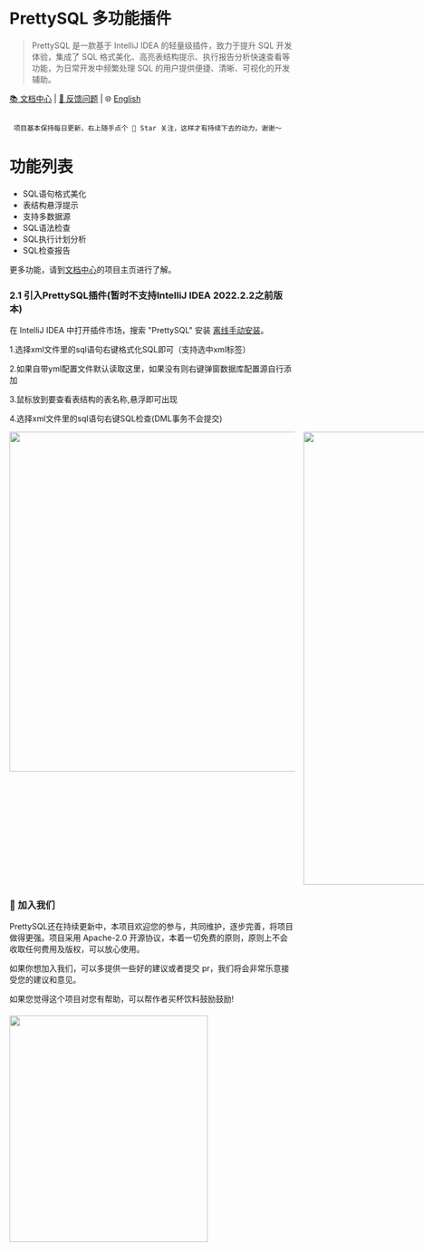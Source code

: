 # PrettySQL 多功能插件

>PrettySQL 是一款基于 IntelliJ IDEA 的轻量级插件，致力于提升 SQL 开发体验，集成了 SQL 格式美化、高亮表结构提示、执行报告分析快速查看等功能，为日常开发中频繁处理 SQL 的用户提供便捷、清晰、可视化的开发辅助。

[📚 文档中心](http://czh.znunwm.top/)  | [🐛 反馈问题](https://github.com/SiYuan-2002/PrettySQL/issues) | 🌐 [English](https://github.com/SiYuan-2002/PrettySQL/blob/master/README_EN.md)

```

 项目基本保持每日更新，右上随手点个 🌟 Star 关注，这样才有持续下去的动力，谢谢～

```
# 功能列表
- SQL语句格式美化
- 表结构悬浮提示
- 支持多数据源
- SQL语法检查
- SQL执行计划分析
- SQL检查报告

更多功能，请到[文档中心](http://czh.znunwm.top/)的项目主页进行了解。


### 2.1 引入PrettySQL插件(暂时不支持IntelliJ IDEA 2022.2.2之前版本)

在 IntelliJ IDEA 中打开插件市场，搜索 "PrettySQL" 安装 [离线手动安装](https://github.com/SiYuan-2002/PrettySQL/releases/tag/1.7)。

1.选择xml文件里的sql语句右键格式化SQL即可（支持选中xml标签）

2.如果自带yml配置文件默认读取这里，如果没有则右键弹窗数据库配置源自行添加

3.鼠标放到要查看表结构的表名称,悬浮即可出现

4.选择xml文件里的sql语句右键SQL检查(DML事务不会提交)


<div style="display: flex; gap: 15px; align-items: flex-start;">
  <img src="https://znunwm.top/upload/2025/06/ad1161b5-10d4-4b8c-b7d3-a588826859b5.png" width="800" height="600" />
  <img src="https://znunwm.top/upload/2025/06/1f83eeb7-90d3-4949-91ce-a452a9d1ccdb.png" width="800" height="800" />
  <img src="https://znunwm.top/upload/2025/06/2c772845-48ad-4004-b1a5-3fa523a021ac.png" width="400" height="300" />
  <img src="https://znunwm.top/upload/2025/06/b089a07a-6729-40b3-a9a4-676086ad7312.png" width="800" height="400" />
  <img src="https://github-production-user-asset-6210df.s3.amazonaws.com/65499955/457578024-25784ec7-6183-4129-a4e3-c0a66564fdc9.png?X-Amz-Algorithm=AWS4-HMAC-SHA256&X-Amz-Credential=AKIAVCODYLSA53PQK4ZA%2F20250621%2Fus-east-1%2Fs3%2Faws4_request&X-Amz-Date=20250621T122058Z&X-Amz-Expires=300&X-Amz-Signature=0b63d12131887c9ff03fd33c17dd631bec71b025e2588e80b396d2794980d8b1&X-Amz-SignedHeaders=host" width="1500" height="800" />
</div>

### 🎉 加入我们
PrettySQL还在持续更新中，本项目欢迎您的参与，共同维护，逐步完善，将项目做得更强。项目采用 Apache-2.0 开源协议，本着一切免费的原则，原则上不会收取任何费用及版权，可以放心使用。

如果你想加入我们，可以多提供一些好的建议或者提交 pr，我们将会非常乐意接受您的建议和意见。



如果您觉得这个项目对您有帮助，可以帮作者买杯饮料鼓励鼓励!

<div style="display: flex; gap: 15px; align-items: flex-start; margin-top: 20px;">
  <img src="https://znunwm.top/upload/2025/06/8238FF3AA44B75D07E56D155B41F9613.jpg" width="350" height="400" />
</div>








